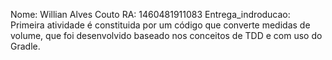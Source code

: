 Nome: Willian Alves Couto RA: 1460481911083 Entrega_indroducao: Primeira atividade é constituida por um código que converte medidas de volume, que foi desenvolvido baseado nos conceitos de TDD e com uso do Gradle.
